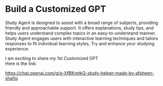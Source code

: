 # Build a Customized GPT
<p>
Study Agent is designed to assist with a broad range of subjects, providing friendly and approachable support. 
It offers explanations, study tips, and helps users understand complex topics in an easy-to-understand manner.
Study Agent engages users with interactive learning techniques and tailors responses to fit individual learning styles, 
Try and  enhance your studying experience.
<p/>
  
I am exciting to share my 1st Customized GPT 
<br>
Here is the link:

https://chat.openai.com/g/g-XfBKretkQ-study-helper-made-by-afsheen-shafiq
